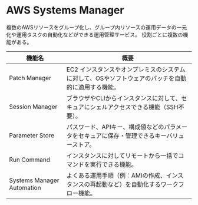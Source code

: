 # AWS Systems Manager

複数のAWSリソースをグループ化し、グループ内リソースの運用データの一元化や運用タスクの自動化などができる運用管理サービス。
役割ごとに複数の機能がある。

| 機能名                             | 概要                                                                 |
|----------------------------------|----------------------------------------------------------------------|
| Patch Manager                    | EC2 インスタンスやオンプレミスのシステムに対して、OSやソフトウェアのパッチを自動的に適用する機能。       |
| Session Manager                  | ブラウザやCLIからインスタンスに対して、セキュアにシェルアクセスできる機能（SSH不要）。                   |
| Parameter Store                  | パスワード、APIキー、構成値などのパラメータをセキュアに保存・管理できるキーバリューストア。              |
| Run Command                      | インスタンスに対してリモートから一括でコマンドを実行できる機能。                                         |
| Systems Manager Automation       | よくある運用手順（例：AMIの作成、インスタンスの再起動など）を自動化するワークフロー機能。                 |

